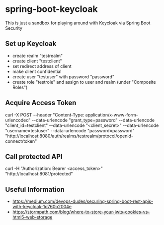 # spring-boot-keycloak

This is just a sandbox for playing around with Keycloak via Spring Boot Security

## Set up Keycloak

* create realm "testrealm"
* create client "testclient"
* set redirect address of client
* make client confidential
* create user "testuser" with password "password"
* create role "testrole" and assign to user and realm (under "Composite Roles")

## Acquire Access Token

curl -X POST --header "Content-Type: application/x-www-form-urlencoded" --data-urlencode "grant_type=password" --data-urlencode "client_id=testclient" --data-urlencode "<client_secret>" --data-urlencode "username=testuser" --data-urlencode "password=password" "http://localhost:8080/auth/realms/testrealm/protocol/openid-connect/token"

## Call protected API

curl -H "Authorization: Bearer <access_token>" "http://localhost:8081/protected"

## Useful Information

* https://medium.com/devops-dudes/securing-spring-boot-rest-apis-with-keycloak-1d760b2004e
* https://stormpath.com/blog/where-to-store-your-jwts-cookies-vs-html5-web-storage